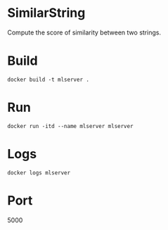 # SimilarString
Compute the score of similarity between two strings.

# Build
`docker build -t mlserver .`

# Run
`docker run -itd --name mlserver mlserver`

# Logs
`docker logs mlserver`

# Port
5000

